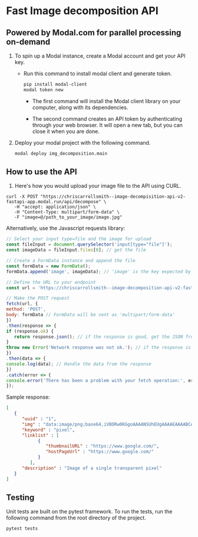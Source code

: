 # Fast Image decomposition API

## Powered by Modal.com for parallel processing on-demand

1. To spin up a Modal instance, create a Modal account and get your API key.

   - Run this command to install modal client and generate token.

     ```bash
     pip install modal-client
     modal token new
     ```

     - The first command will install the Modal client library on your computer, along with its dependencies.

     - The second command creates an API token by authenticating through your web browser. It will open a new tab, but you can close it when you are done.

2. Deploy your modal project with the following command.

   ```bash
   modal deploy img_decomposition.main
   ```

## How to use the API

1. Here's how you would upload your image file to the API using CURL.

  ```curl
  curl -X POST "https://chriscarrollsmith--image-decompisition-api-v2-fastapi-app.modal.run/api/decompose" \
     -H "accept: application/json" \
     -H "Content-Type: multipart/form-data" \
     -F "image=@/path_to_your_image/image.jpg"
  ```

Alternatively, use the Javascript requests library:

   ```javascript
   // Select your input type=file and the image for upload
   const fileInput = document.querySelector('input[type="file"]');
   const imageData = fileInput.files[0]; // get the file

   // Create a FormData instance and append the file
   const formData = new FormData();
   formData.append('image', imageData); // 'image' is the key expected by the backend

   // Define the URL to your endpoint
   const url = 'https://chriscarrollsmith--image-decomposition-api-v2-fastapi-app.modal.run/api/decompose';

   // Make the POST request
   fetch(url, {
   method: 'POST',
   body: formData // FormData will be sent as 'multipart/form-data'
   })
   .then(response => {
   if (response.ok) {
      return response.json(); // if the response is good, get the JSON from the response
   }
   throw new Error('Network response was not ok.'); // if the response is not good, throw an error
   })
   .then(data => {
   console.log(data); // Handle the data from the response
   })
   .catch(error => {
   console.error('There has been a problem with your fetch operation:', error);
   });
   ```

Sample response:

   ```json
   [
      {
         "uuid" : "1",
         "img" : "data:image/png;base64,iVBORw0KGgoAAAANSUhEUgAAAAEAAAABCAYAAAAfFcSJAAAADUlEQVR42mP8z/C/HgAGgwJ/lK3Q6wAAAABJRU5ErkJggg==",
         "keyword" : "pixel",
         "linklist" : [
               {
                  "thumbnailURL" : "https://www.google.com/",
                  "hostPageUrl" : "https://www.google.com/"
               }
            ],
         "description" : "Image of a single transparent pixel"
      }
   ]
   ```

## Testing

Unit tests are built on the pytest framework. To run the tests, run the following command from the root directory of the project.

```bash
pytest tests
```